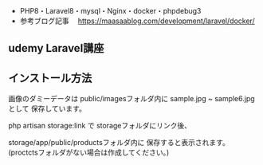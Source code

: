 - PHP8・Laravel8・mysql・Nginx・docker・phpdebug3
- 参考ブログ記事
　https://maasaablog.com/development/laravel/docker/

## udemy Laravel講座

## インストール方法

画像のダミーデータは
public/imagesフォルダ内に
sample.jpg ~ sample6.jpgとして
保存しています。

php artisan storage:link で
storageフォルダにリンク後、

storage/app/public/productsフォルダ内に
保存すると表示されます。
(proctctsフォルダがない場合は作成してください。)
